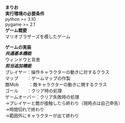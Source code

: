 **まりお**  
**実行環境の必要条件**  
python >= 3.10  
pygame >= 2.1  
**ゲーム概要**  
マリオブラザーズを模したゲーム  

**ゲームの実装**  
***共通基本機能***  
ウィンドウと背景  
***担当追加機能***   
プレイヤー：操作キャラクターの動きに対するクラス  
マップ　　：ゲームマップの作製  
敵Mob 　　：敵キャラクターの動きに関するクラス  
ゴール　　：クリア時の処理  
ゲームオーバー：クリア失敗時の処理  
              →プレイヤーと敵が接触したら終わり（現時点は自己申告）  
              →時間切れで終わり  
              →範囲外にキャラクターが出て終わり  
